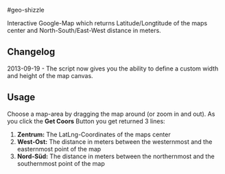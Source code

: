 #geo-shizzle

Interactive Google-Map which returns Latitude/Longtitude of the maps center and North-South/East-West distance in meters.

## Changelog

2013-09-19 - The script now gives you the ability to define a custom width and height of the map canvas.


## Usage

Choose a map-area by dragging the map around (or zoom in and out). As you click the **Get Coors** Button you get returned 3 lines:

1. **Zentrum:** The LatLng-Coordinates of the maps center
2. **West-Ost:** The distance in meters between the westernmost and the easternmost point of the map
3. **Nord-Süd:** The distance in meters between the northernmost and the southernmost point of the map
